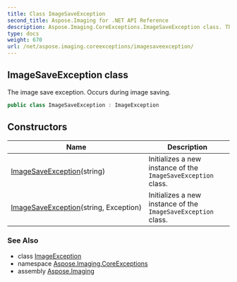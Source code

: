 ```yaml
---
title: Class ImageSaveException
second_title: Aspose.Imaging for .NET API Reference
description: Aspose.Imaging.CoreExceptions.ImageSaveException class. The image save exception. Occurs during image saving
type: docs
weight: 670
url: /net/aspose.imaging.coreexceptions/imagesaveexception/
---
```

## ImageSaveException class

The image save exception. Occurs during image saving.

```csharp
public class ImageSaveException : ImageException
```

## Constructors

| Name | Description |
| --- | --- |
| [ImageSaveException](imagesaveexception/#constructor)(string) | Initializes a new instance of the `ImageSaveException` class. |
| [ImageSaveException](imagesaveexception/#constructor_1)(string, Exception) | Initializes a new instance of the `ImageSaveException` class. |

### See Also

* class [ImageException](../imageexception/)
* namespace [Aspose.Imaging.CoreExceptions](../../aspose.imaging.coreexceptions/)
* assembly [Aspose.Imaging](../../)


